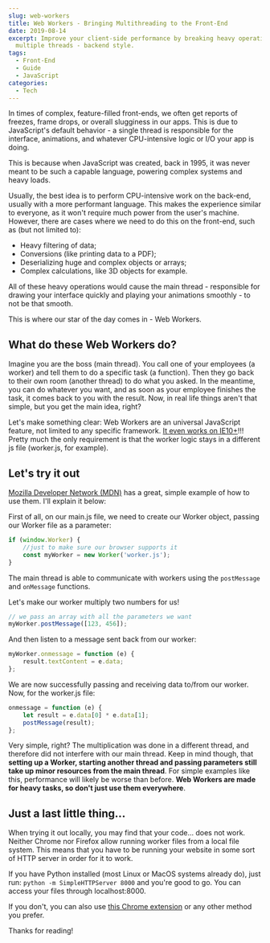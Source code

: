 ```yaml
---
slug: web-workers
title: Web Workers - Bringing Multithreading to the Front-End
date: 2019-08-14
excerpt: Improve your client-side performance by breaking heavy operations into
  multiple threads - backend style.
tags:
  - Front-End
  - Guide
  - JavaScript
categories:
  - Tech
---
```


<script>
  import CodeBlock from "$lib/components/molecules/CodeBlock.svelte";
  import Image from "$lib/components/atoms/Image.svelte";
  import Callout from "$lib/components/molecules/Callout.svelte";
</script>

In times of complex, feature-filled front-ends, we often get reports of freezes, frame drops, or overall slugginess in our apps. This is due to JavaScript's default behavior - a single thread is responsible for the interface, animations, and whatever CPU-intensive logic or I/O your app is doing.

This is because when JavaScript was created, back in 1995, it was never meant to be such a capable language, powering complex systems and heavy loads.

Usually, the best idea is to perform CPU-intensive work on the back-end, usually with a more performant language. This makes the experience similar to everyone, as it won't require much power from the user's machine. However, there are cases where we need to do this on the front-end, such as (but not limited to):

- Heavy filtering of data;
- Conversions (like printing data to a PDF);
- Deserializing huge and complex objects or arrays;
- Complex calculations, like 3D objects for example.

All of these heavy operations would cause the main thread - responsible for drawing your interface quickly and playing your animations smoothly - to not be that smooth.

This is where our star of the day comes in - Web Workers.

## What do these Web Workers do?

Imagine you are the boss (main thread). You call one of your employees (a worker) and tell them to do a specific task (a function). Then they go back to their own room (another thread) to do what you asked. In the meantime, you can do whatever you want, and as soon as your employee finishes the task, it comes back to you with the result. Now, in real life things aren't that simple, but you get the main idea, right?

Let's make something clear: Web Workers are an universal JavaScript feature, not limited to any specific framework. [It even works on IE10+](https://caniuse.com/#search=Worker)!!! Pretty much the only requirement is that the worker logic stays in a different js file (worker.js, for example).

## Let's try it out

[Mozilla Developer Network (MDN)](https://github.com/mdn/simple-web-worker) has a great, simple example of how to use them. I'll explain it below:

First of all, on our main.js file, we need to create our Worker object, passing our Worker file as a parameter:

<CodeBlock filename="main.js" lang="javascript">

```javascript
if (window.Worker) {
	//just to make sure our browser supports it
	const myWorker = new Worker('worker.js');
}
```

</CodeBlock>

The main thread is able to communicate with workers using the `postMessage` and `onMessage` functions.

Let's make our worker multiply two numbers for us!

<CodeBlock filename="main.js" lang="javascript">

```javascript
// we pass an array with all the parameters we want
myWorker.postMessage([123, 456]);
```

</CodeBlock>

And then listen to a message sent back from our worker:

<CodeBlock filename="main.js" lang="javascript">

```javascript
myWorker.onmessage = function (e) {
	result.textContent = e.data;
};
```

</CodeBlock>

We are now successfully passing and receiving data to/from our worker. Now, for the worker.js file:

<CodeBlock filename="worker.js" lang="javascript">

```javascript
onmessage = function (e) {
	let result = e.data[0] * e.data[1];
	postMessage(result);
};
```

</CodeBlock>

Very simple, right? The multiplication was done in a different thread, and therefore did not interfere with our main thread. Keep in mind though, that **setting up a Worker, starting another thread and passing parameters still take up minor resources from the main thread**. For simple examples like this, performance will likely be worse than before. **Web Workers are made for heavy tasks, so don't just use them everywhere**.

## Just a last little thing...

When trying it out locally, you may find that your code... does not work. Neither Chrome nor Firefox allow running worker files from a local file system. This means that you have to be running your website in some sort of HTTP server in order for it to work.

If you have Python installed (most Linux or MacOS systems already do), just run: `python -m SimpleHTTPServer 8000` and you're good to go. You can access your files through localhost:8000.

If you don't, you can also use [this Chrome extension](https://chrome.google.com/webstore/detail/web-server-for-chrome/ofhbbkphhbklhfoeikjpcbhemlocgigb) or any other method you prefer.

Thanks for reading!
